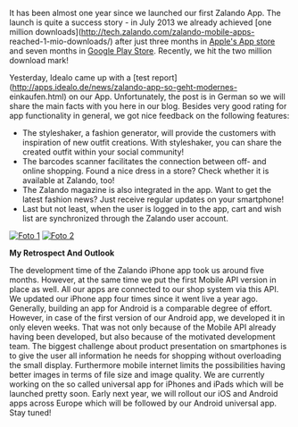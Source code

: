 <!--
.. title: Zalando Mobile Apps: "Quick & Simple to Use"
.. slug: quick-and-simple-zalando-mobile-apps
.. date: 2013-11-28 18:13:24
.. tags: Android,App,iOS,Iphone,Mobile,Mobile,Mobile API,Mobile app,Zalando
.. author: Carsten Ernst
.. image: app-tested.png
-->

It has been almost one year since we launched our first
Zalando App. The launch is quite a success story - in July 2013 we already
achieved [one million downloads](http://tech.zalando.com/zalando-mobile-apps-
reached-1-mio-downloads/) after just three months in [Apple's App
store](https://itunes.apple.com/de/app/zalando-mobil/id585629514?mt=8) and
seven months in [Google Play
Store](https://play.google.com/store/apps/details?id=de.zalando.mobile).
Recently, we hit the two million download mark!
 <!-- TEASER_END -->

 Yesterday, Idealo came up
with a [test report](http://apps.idealo.de/news/zalando-app-so-geht-modernes-
einkaufen.html) on our App. Unfortunately, the post is in German so we will
share the main facts with you here in our blog. Besides very good rating for
app functionality in general, we got nice feedback on the following features:

  * The styleshaker, a fashion generator, will provide the customers with inspiration of new outfit creations. With styleshaker, you can share the created outfit within your social community!
  * The barcodes scanner facilitates the connection between off- and online shopping. Found a nice dress in a store? Check whether it is available at Zalando, too!
  * The Zalando magazine is also integrated in the app. Want to get the latest fashion news? Just receive regular updates on your smartphone!
  * Last but not least, when the user is logged in to the app, cart and wish list are synchronized through the Zalando user account.

[![Foto 1](/files/2013/11/Foto-1-1-169x300.png)](/files/2013/11/Foto-1-1.png)
[![Foto 2](/files/2013/11/Foto-2-1-169x300.png)](/files/2013/11/Foto-2-1.png)

**My Retrospect And Outlook**

The development time of the Zalando iPhone app
took us around five months. However, at the same time we put the first Mobile
API version in place as well. All our apps are connected to our shop system
via this API. We updated our iPhone app four times since it went live a year
ago. Generally, building an app for Android is a comparable degree of effort.
However, in case of the first version of our Android app, we developed it in
only eleven weeks. That was not only because of the Mobile API already having
been developed, but also because of the motivated development team. The
biggest challenge about product presentation on smartphones is to give the
user all information he needs for shopping without overloading the small
display. Furthermore mobile internet limits the possibilities having better
images in terms of file size and image quality. We are currently working on
the so called universal app for iPhones and iPads which will be launched
pretty soon. Early next year, we will rollout our iOS and Android apps across
Europe which will be followed by our Android universal app. Stay tuned!

